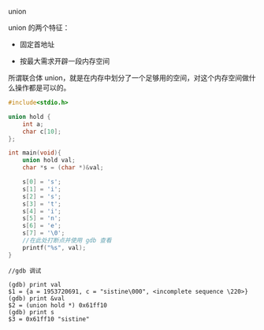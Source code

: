 union 

union 的两个特征：

* 固定首地址

* 按最大需求开辟一段内存空间



所谓联合体 union，就是在内存中划分了一个足够用的空间，对这个内存空间做什么操作都是可以的。

```c
#include<stdio.h>

union hold {
    int a;
    char c[10];
};

int main(void){
    union hold val;
    char *s = (char *)&val;

    s[0] = 's';
    s[1] = 'i';
    s[2] = 's';
    s[3] = 't';
    s[4] = 'i';
    s[5] = 'n';
    s[6] = 'e';
    s[7] = '\0';
    //在此处打断点并使用 gdb 查看
    printf("%s", val);
}
```

```
//gdb 调试

(gdb) print val
$1 = {a = 1953720691, c = "sistine\000", <incomplete sequence \220>}
(gdb) print &val
$2 = (union hold *) 0x61ff10
(gdb) print s
$3 = 0x61ff10 "sistine"
```


